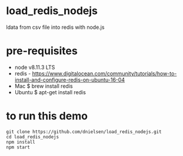 # load_redis_nodejs
ldata from csv file into redis with node.js

# pre-requisites
- node v8.11.3 LTS 
- redis - https://www.digitalocean.com/community/tutorials/how-to-install-and-configure-redis-on-ubuntu-16-04
- Mac $ brew install redis 
- Ubuntu $ apt-get install redis

# to run this demo
```
git clone https://github.com/dnielsen/load_redis_nodejs.git
cd load_redis_nodejs
npm install
npm start 
```
